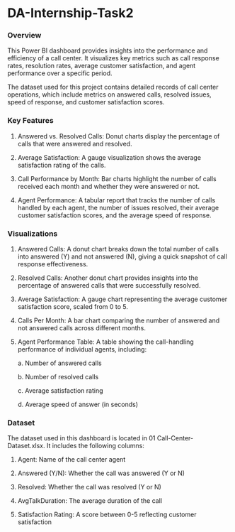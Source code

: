 # DA-Internship-Task2

### Overview
This Power BI dashboard provides insights into the performance and efficiency of a call center. It visualizes key metrics such as call response rates, resolution rates, average customer satisfaction, and agent performance over a specific period.

The dataset used for this project contains detailed records of call center operations, which include metrics on answered calls, resolved issues, speed of response, and customer satisfaction scores.

### Key Features

1. Answered vs. Resolved Calls: Donut charts display the percentage of calls that were answered and resolved.
   
2. Average Satisfaction: A gauge visualization shows the average satisfaction rating of the calls.
   
3. Call Performance by Month: Bar charts highlight the number of calls received each month and whether they were answered or not.
   
4. Agent Performance: A tabular report that tracks the number of calls handled by each agent, the number of issues resolved, their average customer satisfaction scores, and the average speed of response.

### Visualizations

1. Answered Calls: A donut chart breaks down the total number of calls into answered (Y) and not answered (N), giving a quick snapshot of call response effectiveness.
2. Resolved Calls: Another donut chart provides insights into the percentage of answered calls that were successfully resolved.
3. Average Satisfaction: A gauge chart representing the average customer satisfaction score, scaled from 0 to 5.
4. Calls Per Month: A bar chart comparing the number of answered and not answered calls across different months.
5. Agent Performance Table: A table showing the call-handling performance of individual agents, including:
   
   a. Number of answered calls
   
   b. Number of resolved calls
   
   c. Average satisfaction rating
   
   d. Average speed of answer (in seconds)

### Dataset

The dataset used in this dashboard is located in 01 Call-Center-Dataset.xlsx. It includes the following columns:

1. Agent: Name of the call center agent
   
2. Answered (Y/N): Whether the call was answered (Y or N)
   
3. Resolved: Whether the call was resolved (Y or N)
   
4. AvgTalkDuration: The average duration of the call
   
5. Satisfaction Rating: A score between 0-5 reflecting customer satisfaction
